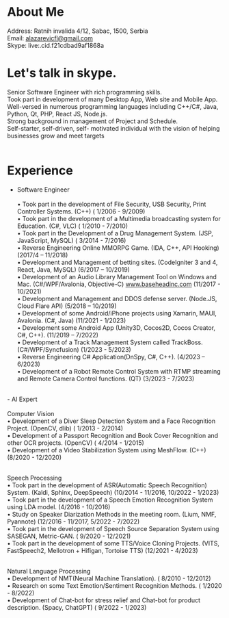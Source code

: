 # About Me
Address: Ratnih invalida 4/12, Sabac, 1500, Serbia <br/>
Email: alazarevicfl@gmail.com<br/>
Skype: live:.cid.f21cdbad9af1868a

# Let's talk in skype.

Senior Software Engineer with rich programming skills. <br/>
Took part in development of many Desktop App, Web site and Mobile App.<br/>
Well-versed in numerous programming languages including C++/C#, Java, Python, Qt, PHP, React JS, Node.js. <br/>
Strong background in management of Project and Schedule. <br/>
Self-starter, self-driven, self- motivated individual with the vision of helping businesses grow and meet targets<br/><br/>
# Experience<br/>
- Software Engineer<br/><br/>
• Took part in the development of File Security, USB Security, Print Controller Systems. (C++) ( 1/2006 - 9/2009) <br/>
• Took part in the development of a Multimedia broadcasting system for Education. (C#, VLC) ( 1/2010 - 7/2010) <br/>
• Took part in the Development of a Drug Management System. (JSP, JavaScript, MySQL) ( 3/2014 - 7/2016) <br/>
• Reverse Engineering Online MMORPG Game. (IDA, C++, API Hooking) (2017/4 – 11/2018) <br/>
• Development and Management of betting sites. (CodeIgniter 3 and 4, React, Java, MySQL) (6/2017 – 10/2019) <br/>
• Development of an Audio Library Management Tool on Windows and Mac. (C#/WPF/Avalonia, Objective-C) www.baseheadinc.com (11/2017 - 10/2021) <br/>
• Development and Management and DDOS defense server. (Node.JS, Cloud Flare API) (5/2018 – 10/2019) <br/>
• Development of some Android/iPhone projects using Xamarin, MAUI, Avalonia. (C#, Java) (11/2021 - 1/2023) <br/>
• Development some Android App (Unity3D, Cocos2D, Cocos Creator, C#, C++). (11/2019 – 7/2022) <br/>
• Development of a Track Management System called TrackBoss. (C#/WPF/Syncfusion) (1/2023 - 5/2023) <br/>
• Reverse Engineering C# Application(DnSpy, C#, C++). (4/2023 – 6/2023) <br/>
• Development of a Robot Remote Control System with RTMP streaming and Remote Camera Control functions. (QT) (3/2023 - 7/2023)<br/>
<br/>
- AI Expert<br/><br/>
Computer Vision<br/>
• Development of a Diver Sleep Detection System and a Face Recognition Project. (OpenCV, dlib) ( 1/2013 - 2/2014)<br/>
• Development of a Passport Recognition and Book Cover Recognition and other OCR projects. (OpenCV) ( 4/2014 - 1/2015)<br/>
• Development of a Video Stabilization System using MeshFlow. (C++) (8/2020 - 12/2020)<br/><br/>

Speech Processing <br/>
 • Took part in the development of ASR(Automatic Speech Recognition) System. (Kaldi, Sphinx, DeepSpeech) (10/2014 - 11/2016, 10/2022 - 1/2023) <br/>
 • Took part in the development of a Speech Emotion Recognition System using LDA model. (4/2016 - 10/2016) <br/>
 • Study on Speaker Diarization Methods in the meeting room. (Lium, NMF, Pyannote) (12/2016 - 11/2017, 5/2022 - 7/2022) <br/>
 • Took part in the development of Speech Source Separation System using SASEGAN, Metric-GAN. ( 9/2020 - 12/2021) <br/>
 • Took part in the development of some TTS/Voice Cloning Projects. (VITS, FastSpeech2, Mellotron + Hifigan, Tortoise TTS) (12/2021 - 4/2023)<br/><br/>
 
 Natural Language Processing <br/>
 • Development of NMT(Neural Machine Translation). ( 8/2010 - 12/2012) <br/>
 • Research on some Text Emotion/Sentiment Recognition Methods. ( 1/2020 - 8/2022) <br/>
 • Development of Chat-bot for stress relief and Chat-bot for product description. (Spacy, ChatGPT) ( 9/2022 - 1/2023)<br/>
